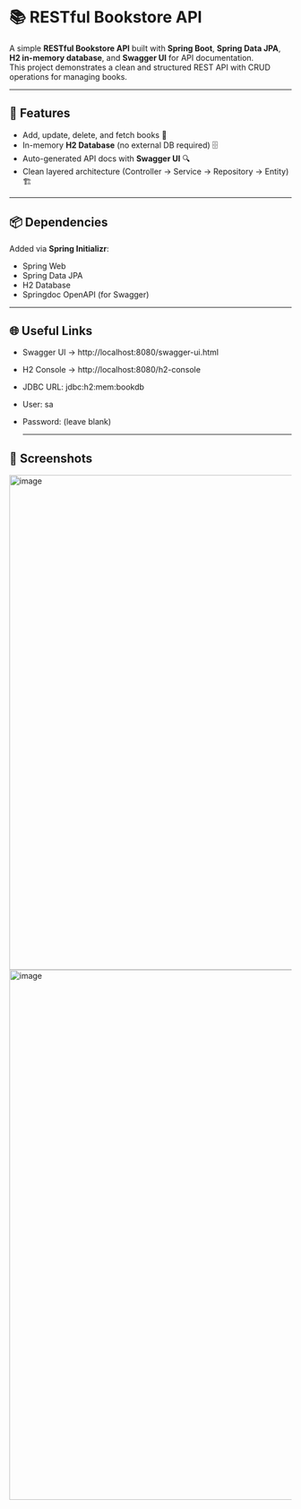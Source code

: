 # 📚 RESTful Bookstore API

A simple **RESTful Bookstore API** built with **Spring Boot**, **Spring Data JPA**, **H2 in-memory database**, and **Swagger UI** for API documentation.  
This project demonstrates a clean and structured REST API with CRUD operations for managing books.

---

## 📌 Features
- Add, update, delete, and fetch books 📖
- In-memory **H2 Database** (no external DB required) 🗄️
- Auto-generated API docs with **Swagger UI** 🔍
- Clean layered architecture (Controller → Service → Repository → Entity) 🏗️

---

## 📦 Dependencies

Added via **Spring Initializr**:
- Spring Web
- Spring Data JPA
- H2 Database
- Springdoc OpenAPI (for Swagger)


---


## 🌐 Useful Links
- Swagger UI → http://localhost:8080/swagger-ui.html
- H2 Console → http://localhost:8080/h2-console
- JDBC URL: jdbc:h2:mem:bookdb
- User: sa
- Password: (leave blank)


  ---


## 📸 Screenshots

<img width="880" height="884" alt="image" src="https://github.com/user-attachments/assets/59da7932-0298-4487-ba73-63ed370b0353" />

<img width="870" height="947" alt="image" src="https://github.com/user-attachments/assets/127fb10e-f9b2-40db-8d01-3ea175739fd3" />




